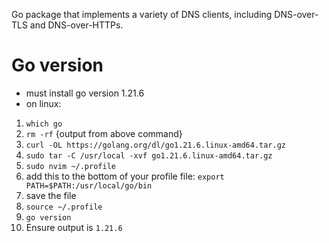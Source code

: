 Go package that implements a variety of DNS clients, including DNS-over-TLS and
DNS-over-HTTPs.

# Go version
* must install go version 1.21.6
* on linux:
1. `which go`
2. `rm -rf` {output from above command}
3. `curl -OL https://golang.org/dl/go1.21.6.linux-amd64.tar.gz`
4. `sudo tar -C /usr/local -xvf go1.21.6.linux-amd64.tar.gz`
5. `sudo nvim ~/.profile`
6. add this to the bottom of your profile file: `export PATH=$PATH:/usr/local/go/bin`
7. save the file
8. `source ~/.profile`
9. `go version`
10. Ensure output is `1.21.6`
